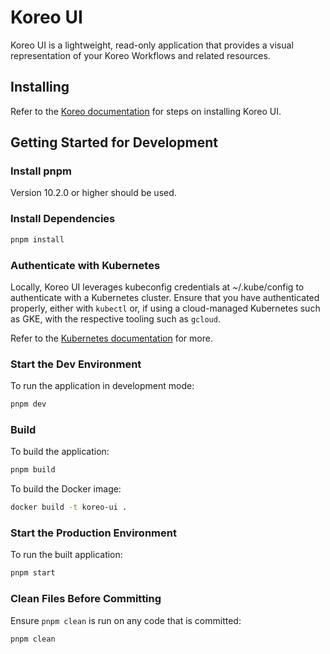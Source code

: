 # Koreo UI

Koreo UI is a lightweight, read-only application that provides a visual
representation of your Koreo Workflows and related resources.

## Installing

Refer to the [Koreo documentation](https://koreo.dev/docs/koreo-ui) for steps
on installing Koreo UI.

## Getting Started for Development

### Install pnpm

Version 10.2.0 or higher should be used.

### Install Dependencies

```sh
pnpm install
```

### Authenticate with Kubernetes

Locally, Koreo UI leverages kubeconfig credentials at ~/.kube/config to
authenticate with a Kubernetes cluster. Ensure that you have authenticated
properly, either with `kubectl` or, if using a cloud-managed Kubernetes such as
GKE, with the respective tooling such as `gcloud`.

Refer to the [Kubernetes documentation](https://kubernetes.io/docs/concepts/configuration/organize-cluster-access-kubeconfig/)
for more.

### Start the Dev Environment

To run the application in development mode:

```sh
pnpm dev
```

### Build

To build the application:

```sh
pnpm build
```

To build the Docker image:

```sh
docker build -t koreo-ui .
```

### Start the Production Environment

To run the built application:

```sh
pnpm start
```

### Clean Files Before Committing

Ensure `pnpm clean` is run on any code that is committed:

```sh
pnpm clean
```
